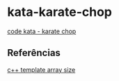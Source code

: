 # kata-karate-chop

[code kata - karate chop](http://codekata.com/kata/kata02-karate-chop)


## Referências
[c++ template array size](https://stackoverflow.com/questions/3368883/how-does-this-size-of-array-template-function-work)